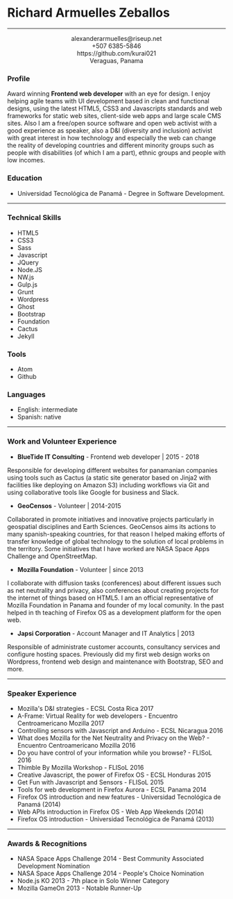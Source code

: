 
# Richard Armuelles Zeballos

---

<p style="text-align:center;">
alexanderarmuelles@riseup.net<br>
+507 6385-5846<br>
https://github.com/kurai021<br>
Veraguas, Panama
</p>


### Profile
Award winning **Frontend web developer** with an eye for design. I enjoy helping agile teams with UI development based in clean and functional designs, using the latest HTML5, CSS3 and Javascripts standards and web frameworks for static web sites, client-side web apps and large scale CMS sites. Also I am a free/open source software and open web activist with a good experience as speaker, also a D&I (diversity and inclusion) activist with great interest in how technology and especially the web can change the reality of developing countries and different minority groups such as people with disabilities (of which I am a part), ethnic groups and people with low incomes.

### Education
* Universidad Tecnológica de Panamá - Degree in Software Development.

---
### Technical Skills
* HTML5
* CSS3
* Sass
* Javascript
* JQuery
* Node.JS
* NW.js
* Gulp.js
* Grunt
* Wordpress
* Ghost
* Bootstrap
* Foundation
* Cactus
* Jekyll

### Tools
* Atom
* Github

### Languages
* English: intermediate
* Spanish: native

---
### Work and Volunteer Experience

* **BlueTide IT Consulting** - Frontend web developer | 2015 - 2018

Responsible for developing different websites for panamanian companies using tools such as Cactus (a static site generator based on Jinja2 with facilities like deploying on Amazon S3) including workflows via Git and using collaborative tools like Google for business and Slack.

* **GeoCensos** - Volunteer | 2014-2015

Collaborated in promote initiatives and innovative projects particularly in geospatial disciplines and Earth Sciences. GeoCensos aims its actions to many spanish-speaking countries, for that reason I helped making efforts of transfer knowledge of global technology to the solution of local problems in the territory. Some initiatives that I have worked are NASA Space Apps Challenge and OpenStreetMap.

* **Mozilla Foundation** - Volunteer | since 2013

I collaborate with diffusion tasks (conferences) about different issues such as net neutrality and privacy, also conferences about creating projects for the internet of things based on HTML5. I am an official representative of Mozilla Foundation in Panama and founder of my local comunity. In the past helped in th teaching of Firefox OS as a development platform for the open web.

* **Japsi Corporation** - Account Manager and IT Analytics | 2013

Responsible of administrate customer accounts, consultancy services and configure hosting spaces. Previously did my first web design works on Wordpress, frontend web design and maintenance with Bootstrap, SEO and more.

---
### Speaker Experience
* Mozilla's D&I strategies - ECSL Costa Rica 2017
* A-Frame: Virtual Reality for web developers - Encuentro Centroamericano Mozilla 2017
* Controlling sensors with Javascript and Arduino - ECSL Nicaragua 2016
* What does Mozilla for the Net Neutrality and Privacy on the Web? - Encuentro Centroamericano Mozilla 2016
* Do you have control of your information while you browse? - FLISoL 2016
* Thimble By Mozilla Workshop - FLISoL 2016
* Creative Javascript, the power of Firefox OS - ECSL Honduras 2015
* Get Fun with Javascript and Sensors - FLISoL 2015
* Tools for web development in Firefox Aurora - ECSL Panama 2014
* Firefox OS introduction and new features - Universidad Tecnológica de Panamá (2014)
* Web APIs introduction in Firefox OS - Web App Weekends (2014)
* Firefox OS introduction - Universidad Tecnológica de Panamá (2013)

---

### Awards & Recognitions
* NASA Space Apps Challenge 2014 - Best Community Associated Development Nomination
* NASA Space Apps Challenge 2014 - People's Choice Nomination
* Node.js KO 2013 - 7th place in Solo Winner Category
* Mozilla GameOn 2013 - Notable Runner-Up
